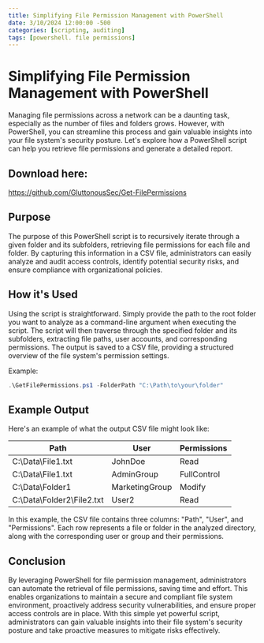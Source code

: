 ```yaml
---
title: Simplifying File Permission Management with PowerShell
date: 3/10/2024 12:00:00 -500
categories: [scripting, auditing]
tags: [powershell. file permissions]
---
```


# Simplifying File Permission Management with PowerShell
Managing file permissions across a network can be a daunting task, especially as the number of files and folders grows. However, with PowerShell, you can streamline this process and gain valuable insights into your file system's security posture. Let's explore how a PowerShell script can help you retrieve file permissions and generate a detailed report.

## Download here:
https://github.com/GluttonousSec/Get-FilePermissions

## Purpose
The purpose of this PowerShell script is to recursively iterate through a given folder and its subfolders, retrieving file permissions for each file and folder. By capturing this information in a CSV file, administrators can easily analyze and audit access controls, identify potential security risks, and ensure compliance with organizational policies.

## How it's Used
Using the script is straightforward. Simply provide the path to the root folder you want to analyze as a command-line argument when executing the script. The script will then traverse through the specified folder and its subfolders, extracting file paths, user accounts, and corresponding permissions. The output is saved to a CSV file, providing a structured overview of the file system's permission settings.

Example:
```powershell
.\GetFilePermissions.ps1 -FolderPath "C:\Path\to\your\folder"
```
## Example Output
Here's an example of what the output CSV file might look like:

| Path                        | User            | Permissions  |
|-----------------------------|-----------------|--------------|
| C:\Data\File1.txt          | JohnDoe         | Read         |
| C:\Data\File1.txt          | AdminGroup      | FullControl  |
| C:\Data\Folder1            | MarketingGroup  | Modify       |
| C:\Data\Folder2\File2.txt  | User2           | Read         |



In this example, the CSV file contains three columns: "Path", "User", and "Permissions". Each row represents a file or folder in the analyzed directory, along with the corresponding user or group and their permissions.

## Conclusion
By leveraging PowerShell for file permission management, administrators can automate the retrieval of file permissions, saving time and effort. This enables organizations to maintain a secure and compliant file system environment, proactively address security vulnerabilities, and ensure proper access controls are in place. With this simple yet powerful script, administrators can gain valuable insights into their file system's security posture and take proactive measures to mitigate risks effectively.
